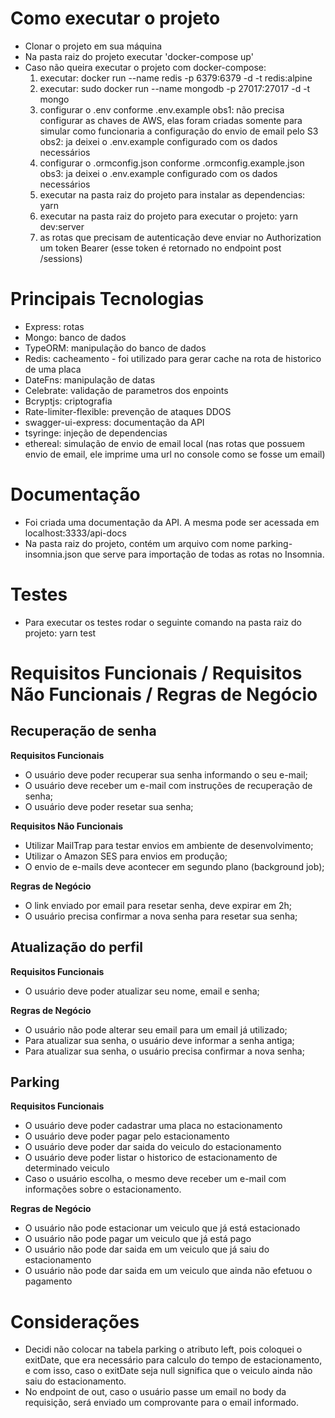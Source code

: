 # Como executar o projeto
- Clonar o projeto em sua máquina
- Na pasta raiz do projeto executar 'docker-compose up'
- Caso não queira executar o projeto com docker-compose:
  1) executar: docker run --name redis -p 6379:6379 -d -t redis:alpine
  2) executar: sudo docker run --name mongodb -p 27017:27017 -d -t mongo
  3) configurar o .env conforme .env.example
    obs1: não precisa configurar as chaves de AWS, elas foram criadas somente para
      simular como funcionaria a configuração do envio de email pelo S3
    obs2: ja deixei o .env.example configurado com os dados necessários
  4) configurar o .ormconfig.json conforme .ormconfig.example.json
    obs3: ja deixei o .env.example configurado com os dados necessários
  5) executar na pasta raiz do projeto para instalar as dependencias: yarn
  6) executar na pasta raiz do projeto para executar o projeto: yarn dev:server
  7) as rotas que precisam de autenticação deve enviar no Authorization um token Bearer (esse token é retornado no endpoint post /sessions)

# Principais Tecnologias

- Express: rotas
- Mongo: banco de dados
- TypeORM: manipulação do banco de dados
- Redis: cacheamento - foi utilizado para gerar cache na rota de historico de uma placa
- DateFns: manipulação de datas
- Celebrate: validação de parametros dos enpoints
- Bcryptjs: criptografia
- Rate-limiter-flexible: prevenção de ataques DDOS
- swagger-ui-express: documentação da API
- tsyringe: injeção de dependencias
- ethereal: simulação de envio de email local (nas rotas que possuem envio de email, ele imprime uma url no console como se fosse um email)

# Documentação

- Foi criada uma documentação da API. A mesma pode ser acessada em localhost:3333/api-docs
- Na pasta raiz do projeto, contém um arquivo com nome parking-insomnia.json que serve para importação de todas as rotas no Insomnia.

# Testes

- Para executar os testes rodar o seguinte comando na pasta raiz do projeto: yarn test


# Requisitos Funcionais / Requisitos Não Funcionais / Regras de Negócio
## Recuperação de senha

**Requisitos Funcionais**

- O usuário deve poder recuperar sua senha informando o seu e-mail;
- O usuário deve receber um e-mail com instruções de recuperação de senha;
- O usuário deve poder resetar sua senha;

**Requisitos Não Funcionais**

- Utilizar MailTrap para testar envios em ambiente de desenvolvimento;
- Utilizar o Amazon SES para envios em produção;
- O envio de e-mails deve acontecer em segundo plano (background job);

**Regras de Negócio**

- O link enviado por email para resetar senha, deve expirar em 2h;
- O usuário precisa confirmar a nova senha para resetar sua senha;

## Atualização do perfil

**Requisitos Funcionais**

- O usuário deve poder atualizar seu nome, email e senha;

**Regras de Negócio**

- O usuário não pode alterar seu email para um email já utilizado;
- Para atualizar sua senha, o usuário deve informar a senha antiga;
- Para atualizar sua senha, o usuário precisa confirmar a nova senha;

## Parking

**Requisitos Funcionais**

- O usuário deve poder cadastrar uma placa no estacionamento
- O usuário deve poder pagar pelo estacionamento
- O usuário deve poder dar saida do veiculo do estacionamento
- O usuário deve poder listar o historico de estacionamento de determinado veiculo
- Caso o usuário escolha, o mesmo deve receber um e-mail com informações sobre o estacionamento.

**Regras de Negócio**

- O usuário não pode estacionar um veiculo que já está estacionado
- O usuário não pode pagar um veiculo que já está pago
- O usuário não pode dar saida em um veiculo que já saiu do estacionamento
- O usuário não pode dar saida em um veiculo que ainda não efetuou o pagamento


# Considerações
- Decidi não colocar na tabela parking o atributo left, pois coloquei o exitDate, que era necessário para calculo do tempo de estacionamento, e com isso, caso o exitDate seja null significa que o veiculo ainda não saiu do estacionamento.
- No endpoint de out, caso o usuário passe um email no body da requisição, será enviado um comprovante para o email informado.
